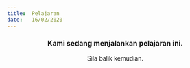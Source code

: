 ```yaml
---
title:  Pelajaran
date:   16/02/2020
---
```


### <center>Kami sedang menjalankan pelajaran ini.</center>
<center>Sila balik kemudian.</center>